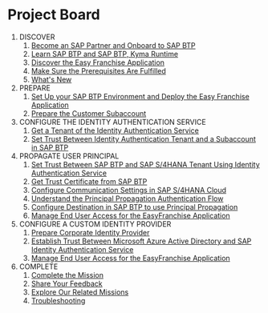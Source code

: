 # Project Board

1. DISCOVER
    1. [Become an SAP Partner and Onboard to SAP BTP](../../documentation/discover/become-partner-and-btp-onboard/README.md)
    1. [Learn SAP BTP and SAP BTP, Kyma Runtime](../../documentation/discover/btp-and-kyma/README.md)
    1. [Discover the Easy Franchise Application](../../documentation/discover/easy-franchise/README.md)
    1. [Make Sure the Prerequisites Are Fulfilled](../../documentation/discover/prerequisites/README.md)
    1. [What's New](../../documentation/discover/whats-new/README.md)
1. PREPARE
    1. [Set Up your SAP BTP Environment and Deploy the Easy Franchise Application](../../documentation/prepare/btp-environment-and-app-deployment/README.md)
    1. [Prepare the Customer Subaccount](../../documentation/prepare/prepare-customer-subaccount/README.md)
1. CONFIGURE THE IDENTITY AUTHENTICATION SERVICE
    1. [Get a Tenant of the Identity Authentication Service](../../documentation/configure-ias/get-ias/README.md)
    1. [Set Trust Between Identity Authentication Tenant and a Subaccount in SAP BTP](../../documentation/configure-ias/set-trust-between-ias-and-btp/README.md)
1. PROPAGATE USER PRINCIPAL
    1. [Set Trust Between SAP BTP and SAP S/4HANA Tenant Using Identity Authentication Service](../../documentation/propagate-identity/set-trust-between-btp-and-s4-via-ias/README.md)
    1. [Get Trust Certificate from SAP BTP](../../documentation/propagate-identity/configure-oauth-communication/README.md)
    1. [Configure Communication Settings in SAP S/4HANA Cloud](../../documentation/propagate-identity/configure-s4/README.md)
    1. [Understand the Principal Propagation Authentication Flow](../../documentation/propagate-identity/run-app-with-principal-propagation/README.md)
    1. [Configure Destination in SAP BTP to use Principal Propagation](../../documentation/propagate-identity/configure-destination/README.md)
    1. [Manage End User Access for the EasyFranchise Application](../../documentation/propagate-identity/manage-end-users/README.md)
1. CONFIGURE A CUSTOM IDENTITY PROVIDER
    1. [Prepare Corporate Identity Provider](../../documentation/federate-idp/prepare-corporate-idp/README.md)
    1. [Establish Trust Between Microsoft Azure Active Directory and SAP Identity Authentication Service](../../documentation/federate-idp/establish-trust-between-aad-and-ias/README.md)
    1. [Manage End User Access for the EasyFranchise Application](../../documentation/federate-idp/manage-end-users/README.md)
1. COMPLETE
    1. [Complete the Mission](../../documentation/complete/complete-mission/README.md)
    1. [Share Your Feedback](../../documentation/complete/share-feedback/README.md)
    1. [Explore Our Related Missions](../../documentation/complete/explore-related-missions/README.md)
    1. [Troubleshooting](../../documentation/troubleshooting/README.md)
